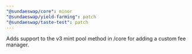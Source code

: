 ```yaml
---
"@sundaeswap/core": minor
"@sundaeswap/yield-farming": patch
"@sundaeswap/taste-test": patch
---
```


Adds support to the v3 mint pool method in /core for adding a custom fee manager.
